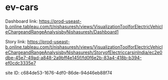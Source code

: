# ev-cars

Dashboard link: https://prod-useast-b.online.tableau.com/t/nishasuresh/views/VisualizationToolforElectricVehicleChargeandRangeAnalysisbyNishasuresh/Dashboard1

<script type='module' src='https://prod-useast-b.online.tableau.com/javascripts/api/tableau.embedding.3.latest.min.js'></script><tableau-viz id='tableau-viz' src='https://prod-useast-b.online.tableau.com/t/nishasuresh/views/VisualizationToolforElectricVehicleChargeandRangeAnalysisbyNishasuresh/Dashboard1' width='1320' height='2063' toolbar='bottom' ></tableau-viz>



Story link: https://prod-useast-b.online.tableau.com/t/nishasuresh/views/VisualizationToolforElectricVehicleChargeandRangeAnalysisbyNishasuresh/StoryofElectriccarsinIndia/ec2e0dbe-45e7-49ad-a848-2a9bff4e145f/fd0f6e2b-83a4-418b-b394-ef0cdc3335e7






<script type='module' src='https://prod-useast-b.online.tableau.com/javascripts/api/tableau.embedding.3.latest.min.js'></script><tableau-viz id='tableau-viz' src='https://prod-useast-b.online.tableau.com/t/nishasuresh/views/VisualizationToolforElectricVehicleChargeandRangeAnalysisbyNishasuresh/StoryofElectriccarsinIndia/ec2e0dbe-45e7-49ad-a848-2a9bff4e145f/fd0f6e2b-83a4-418b-b394-ef0cdc3335e7' width='1016' height='1027' toolbar='bottom' ></tableau-viz>


site ID: c684de53-1676-4df0-86de-94d46eb88f74


